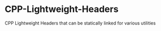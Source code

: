# CPP-Lightweight-Headers
CPP Lightweight Headers that can be statically linked for various utilities 
